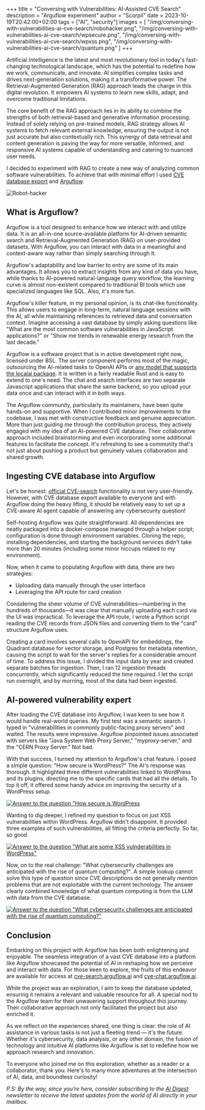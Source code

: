 +++
title = "Conversing with Vulnerabilities: AI-Assisted CVE Search"
description = "Arguflow experiment"
author = "Scorpil"
date = 2023-10-19T20:42:00+02:00
tags = ["AI", "security"]
images = [
    "/img/conversing-with-vulnerabilities-ai-cve-search/robohacker.png",
    "/img/conversing-with-vulnerabilities-ai-cve-search/wpsecure.png",
    "/img/conversing-with-vulnerabilities-ai-cve-search/wpxss.png",
    "/img/conversing-with-vulnerabilities-ai-cve-search/quantum.png"
]
+++

Artificial Intelligence is the latest and most revolutionary tool in today's fast-changing technological landscape, which has the potential to redefine how we work, communicate, and innovate. AI simplifies complex tasks and drives next-generation solutions, making it a transformative power. The Retrieval-Augmented Generation (RAG) approach leads the charge in this digital revolution. It empowers AI systems to learn new skills, adapt, and overcome traditional limitations.

The core benefit of the RAG approach lies in its ability to combine the strengths of both retrieval-based and generative information processing. Instead of solely relying on pre-trained models, RAG strategy allows AI systems to fetch relevant external knowledge, ensuring the output is not just accurate but also contextually rich. This synergy of data retrieval and content generation is paving the way for more versatile, informed, and responsive AI systems capable of understanding and catering to nuanced user needs.

I decided to experiment with RAG to create a new way of analyzing common software vulnerabilities. To achieve that with minimal effort I used [CVE database export](https://www.cve.org/Downloads) and [Arguflow](https://arguflow.ai/).

![Robot-hacker](/img/conversing-with-vulnerabilities-ai-cve-search/robohacker.png)

## What is Arguflow?

Arguflow is a tool designed to enhance how we interact with and utilize data. It is an all-in-one source-available platform for AI-driven semantic search and Retrieval-Augmented Generation (RAG) on user-provided datasets. With Arguflow, you can interact with data in a meaningful and context-aware way rather than simply searching through it.

Arguflow's adaptability and low barrier to entry are some of its main advantages. It allows you to extract insights from any kind of data you have, while thanks to AI-powered natural-language query workflow, the learning curve is almost non-existent compared to traditional BI tools which use specialized languages like SQL. Also, it's more fun.

Arguflow's killer feature, in my personal opinion, is its chat-like functionality. This allows users to engage in long-term, natural language sessions with the AI, all while maintaining references to retrieved data and conversation context. Imagine accessing a vast database by simply asking questions like "What are the most common software vulnerabilities in JavaScript applications?" or "Show me trends in renewable energy research from the last decade."

Arguflow is a software project that is in active development right now, licensed under BSL. The server component performs most of the magic, outsourcing the AI-related tasks to OpenAI APIs or [any model that supports the localai package](https://localai.io/model-compatibility/). It is written in a fairly readable Rust and is easy to extend to one's need. The chat and search interfaces are two separate Javascript applications that share the same backend, so you upload your data once and can interact with it in both ways.

The Arguflow community, particularly its maintainers, have been quite hands-on and supportive. When I contributed minor improvements to the codebase, I was met with constructive feedback and genuine appreciation. More than just guiding me through the contribution process, they actively engaged with my idea of an AI-powered CVE database. Their collaborative approach included brainstorming and even incorporating some additional features to facilitate the concept. It's refreshing to see a community that's not just about pushing a product but genuinely values collaboration and shared growth.

## Ingesting CVE database into Arguflow

Let's be honest: [official CVE-search](https://cve.mitre.org/cve/search_cve_list.html) functionality is not very user-friendly. However, with CVE database export available to everyone and with Arguflow doing the heavy lifting, it should be relatively easy to set up a CVE-aware AI agent capable of answering any cybersecurity question!

Self-hosting Arguflow was quite straightforward. All dependencies are neatly packaged into a docker-compose managed through a helper script; configuration is done through environment variables. Cloning the repo, installing dependencies, and starting the background services didn't take more than 20 minutes (including some minor hiccups related to my environment).

Now, when it came to populating Arguflow with data, there are two strategies:

- Uploading data manually through the user interface
- Leveraging the API route for card creation

Considering the sheer volume of CVE vulnerabilities—numbering in the hundreds of thousands—it was clear that manually uploading each card via the UI was impractical. To leverage the API route, I wrote a Python script reading the CVE records from JSON files and converting them to the "card" structure Arguflow uses.

Creating a card involves several calls to OpenAPI for embeddings, the Quadrant database for vector storage, and Postgres for metadata retention, causing the script to wait for the server's replies for a considerable amount of time. To address this issue, I divided the input data by year and created separate batches for ingestion. Then, I ran 12 ingestion threads concurrently, which significantly reduced the time required. I let the script run overnight, and by morning, most of the data had been ingested.

## AI-powered vulnerability expert

After loading the CVE database into Arguflow, I was keen to see how it would handle real-world queries. My first test was a semantic search. I typed in "vulnerabilities in commonly public-facing proxy servers" and waited. The results were impressive. Arguflow pinpointed issues associated with servers like "Java System Web Proxy Server," "myproxy-server," and the "CERN Proxy Server." Not bad.

With that success, I turned my attention to Arguflow's chat feature. I posed a simple question: "How secure is WordPress?" The AI's response was thorough. It highlighted three different vulnerabilities linked to WordPress and its plugins, directing me to the specific cards that had all the details. To top it off, it offered some handy advice on improving the security of a WordPress setup.

<a href="/img/conversing-with-vulnerabilities-ai-cve-search/wpsecure.png" target="_blank">![Answer to the question "How secure is WordPress](/img/conversing-with-vulnerabilities-ai-cve-search/wpsecure.png)</a>

Wanting to dig deeper, I refined my question to focus on just XSS vulnerabilities within WordPress. Arguflow didn't disappoint. It provided three examples of such vulnerabilities, all fitting the criteria perfectly. So far, so good.

<a href="/img/conversing-with-vulnerabilities-ai-cve-search/wpxss.png" target="_blank">![Answer to the question "What are some XSS vulnderabilities in WordPress"](/img/conversing-with-vulnerabilities-ai-cve-search/wpxss.png)</a>

Now, on to the real challenge: "What cybersecurity challenges are anticipated with the rise of quantum computing?". A simple lookup cannot solve this type of question since CVE descriptions do not generally mention problems that are not exploitable with the current technology. The answer clearly combined knowledge of what quantum computing is from the LLM with data from the CVE database.

<a href="/img/conversing-with-vulnerabilities-ai-cve-search/quantum.png" target="_blank">![Answer to the question "What cybersecurity challenges are anticipated with the rise of quantum computing?"](/img/conversing-with-vulnerabilities-ai-cve-search/quantum.png)</a>

## Conclusion

Embarking on this project with Arguflow has been both enlightening and enjoyable. The seamless integration of a vast CVE database into a platform like Arguflow showcased the potential of AI in reshaping how we perceive and interact with data. For those keen to explore, the fruits of this endeavor are available for access at [cve-search.arguflow.ai](https://cve-search.arguflow.ai) and [cve-chat.arguflow.ai](https://cve-chat.arguflow.ai).

While the project was an exploration, I aim to keep the database updated, ensuring it remains a relevant and valuable resource for all. A special nod to the Arguflow team for their unwavering support throughout this journey. Their collaborative approach not only facilitated the project but also enriched it.

As we reflect on the experiences shared, one thing is clear: the role of AI assistance in various tasks is not just a fleeting trend — it's the future. Whether it's cybersecurity, data analysis, or any other domain, the fusion of technology and intuitive AI platforms like Arguflow is set to redefine how we approach research and innovation.

To everyone who joined me on this exploration, whether as a reader or a collaborator, thank you. Here's to many more adventures at the intersection of AI, data, and boundless curiosity!

_P.S: By the way, since you're here, consider subscribing to the [AI Digest](https://listmonk.scorpil.com/subscription/form) newsletter to receive the latest updates from the world of AI directly in your mailbox._